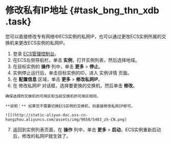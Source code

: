 # 修改私有IP地址 {#task_bng_thn_xdb .task}

您可以直接修改专有网络中ECS实例的私网IP，也可以通过更改ECS实例所属的交换机来更改ECS实例的私网IP。

1.   登录 [ECS管理控制台](https://ecs.console.aliyun.com/?spm=a2c4g.11186623.2.9.FNEORG#/home)。 
2.   在ECS左侧导航栏，单击 **实例**，打开实例列表，然后选择地域。 
3.   在目标实例的 **操作** 列中，单击 **更多** \> **停止**。 
4.   实例停止运行后，单击目标实例的ID，进入 实例详情 页面。 
5.   在 **配置信息** 区域，单击 **更多** \> **修改私网IP**。 
6.   在 修改私网IP 对话框，选择要更换的交换机，然后单击 **修改**。 

    确保选择的交换机的可用区和当前交换机的可用区相同。

    **说明：** 如果您不需要切换ECS实例的交换机，则直接修改私网IP即可。

    ![](http://static-aliyun-doc.oss-cn-hangzhou.aliyuncs.com/assets/img/9658/5483_zh-CN.png)

7.   返回到实例列表页面，在 **操作** 列中，单击 **更多** \> **启动**，ECS实例重新启动后，修改的私网IP就生效了。 

